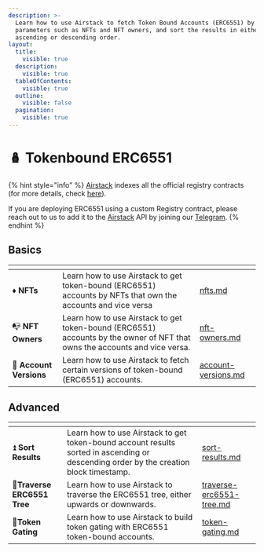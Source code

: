 ```yaml
---
description: >-
  Learn how to use Airstack to fetch Token Bound Accounts (ERC6551) by different
  parameters such as NFTs and NFT owners, and sort the results in either
  ascending or descending order.
layout:
  title:
    visible: true
  description:
    visible: true
  tableOfContents:
    visible: true
  outline:
    visible: false
  pagination:
    visible: true
---
```


# 🪆 Tokenbound ERC6551

{% hint style="info" %}
[Airstack](https://airstack.xyz) indexes all the official registry contracts (for more details, check [here](../../api-references/api-reference/accounts-api.md#supported-erc6551-registries)).

If you are deploying ERC6551 using a custom Registry contract, please reach out to us to add it to the [Airstack](https://airstack.xyz) API by joining our [Telegram](https://t.me/+1k3c2FR7z51mNDRh).
{% endhint %}

## Basics

<table data-view="cards"><thead><tr><th></th><th></th><th data-hidden data-card-target data-type="content-ref"></th></tr></thead><tbody><tr><td><span data-gb-custom-inline data-tag="emoji" data-code="2666">♦</span> <strong>NFTs</strong></td><td>Learn how to use Airstack to get token-bound (ERC6551) accounts by NFTs that own the accounts and vice versa</td><td><a href="nfts.md">nfts.md</a></td></tr><tr><td><span data-gb-custom-inline data-tag="emoji" data-code="1f4ed">📭</span> <strong>NFT Owners</strong></td><td>Learn how to use Airstack to get token-bound (ERC6551) accounts by the owner of NFT that owns the accounts and vice versa.</td><td><a href="nft-owners.md">nft-owners.md</a></td></tr><tr><td><span data-gb-custom-inline data-tag="emoji" data-code="1f48e">💎</span> <strong>Account Versions</strong></td><td>Learn how to use Airstack to fetch certain versions of token-bound (ERC6551) accounts.</td><td><a href="account-versions.md">account-versions.md</a></td></tr></tbody></table>

## Advanced

<table data-view="cards"><thead><tr><th></th><th></th><th data-hidden data-card-target data-type="content-ref"></th></tr></thead><tbody><tr><td><span data-gb-custom-inline data-tag="emoji" data-code="23eb">⏫</span> <strong>Sort Results</strong></td><td>Learn how to use Airstack to get token-bound account results sorted in ascending or descending order by the creation block timestamp.</td><td><a href="sort-results.md">sort-results.md</a></td></tr><tr><td><span data-gb-custom-inline data-tag="emoji" data-code="1f332">🌲</span><strong>Traverse ERC6551 Tree</strong></td><td>Learn how to use Airstack to traverse the ERC6551 tree, either upwards or downwards.</td><td><a href="traverse-erc6551-tree.md">traverse-erc6551-tree.md</a></td></tr><tr><td><span data-gb-custom-inline data-tag="emoji" data-code="1f6aa">🚪</span><strong>Token Gating</strong></td><td>Learn how to use Airstack to build token gating with ERC6551 token-bound accounts.</td><td><a href="token-gating.md">token-gating.md</a></td></tr></tbody></table>

